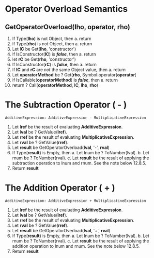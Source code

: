 # Operator Overload Semantics

## GetOperatorOverload(lho, operator, rho)

1. If Type(**lho**) is not Object, then
   a. return
2. If Type(**rho**) is not Object, then
   a. return
3. Let **lC** be Get(**lho**, 'constructor')
4. If IsConstructor(**lC**) is **_false_**, then
   a. return
5. let **rC** be Get(**rho**, 'constructor')
6. If IsConstructor(**rC**) is **_false_**, then
   a. return
7. If **lC** and **rC** are _not_ the same Object value, then
   a. return
8. Let **operatorMethod** be ? Get(**rho**, Symbol.operator(**operator**)
9. If IsCallable(**operatorMethod**) is **_false_**, then
   a. return
10. return ? Call(**operatorMethod**, **lC**, **lho**, **rho**)

# The Subtraction Operator ( - )

```
AdditiveExpression: AdditiveExpression - MultiplicativeExpression
```

1. Let **lref** be the result of evaluating **AdditiveExpression**.
2. Let **lval** be ? GetValue(**lref**).
3. Let **rref** be the result of evaluating **MultiplicativeExpression**.
4. Let **rval** be ? GetValue(**rref**).
5. Let **result** be GetOperatorOverload(**lval**, '-', **rval**)
6. If Type(**result**) is Empty, then
   a. Let lnum be ? ToNumber(lval).
   b. Let rnum be ? ToNumber(rval).
   c. Let **result** be the result of applying the subtraction operation to lnum and rnum. See the note below 12.8.5.
7. Return **result**

# The Addition Operator ( + )

```
AdditiveExpression: AdditiveExpression + MultiplicativeExpression
```

1. Let **lref** be the result of evaluating **AdditiveExpression**.
2. Let **lval** be ? GetValue(**lref**).
3. Let **rref** be the result of evaluating **MultiplicativeExpression**.
4. Let **rval** be ? GetValue(**rref**).
5. Let **result** be GetOperatorOverload(**lval**, '+', **rval**)
6. If Type(**result**) is Empty, then
   a. Let lnum be ? ToNumber(lval).
   b. Let rnum be ? ToNumber(rval).
   c. Let **result** be the result of applying the addition operation to lnum and rnum. See the note below 12.8.5.
7. Return **result**



